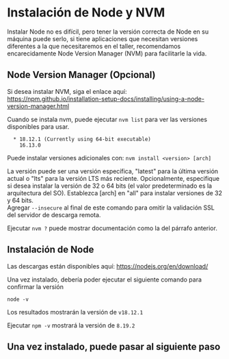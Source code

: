 # Instalación de Node y NVM

Instalar Node no es difícil, pero tener la versión correcta de Node en su máquina puede serlo, si tiene aplicaciones que necesitan versiones diferentes a la que necesitaremos en el taller, recomendamos encarecidamente Node Version Manager (NVM) para facilitarle la vida.

## Node Version Manager (Opcional)

Si desea instalar NVM, siga el enlace aquí: https://npm.github.io/installation-setup-docs/installing/using-a-node-version-manager.html

Cuando se instala nvm, puede ejecutar `nvm list` para ver las versiones disponibles para usar.

```
  * 18.12.1 (Currently using 64-bit executable)
    16.13.0
```

Puede instalar versiones adicionales con: `nvm install <version> [arch]`

La versión puede ser una versión específica, "latest" para la última versión actual o "lts" para la versión LTS más reciente. Opcionalmente, especifique si desea instalar la versión de 32 o 64 bits (el valor predeterminado es la arquitectura del SO). Establezca [arch] en "all" para instalar versiones de 32 y 64 bits.  
Agregar `--insecure` al final de este comando para omitir la validación SSL del servidor de descarga remota.

Ejecutar `nvm ?` puede mostrar documentación como la del párrafo anterior.

## Instalación de Node 

Las descargas están disponibles aquí: https://nodejs.org/en/download/

Una vez instalado, debería poder ejecutar el siguiente comando para confirmar la versión

```
node -v
```

Los resultados mostrarán la versión de `v18.12.1`

Ejecutar `npm -v` mostrará la versión de `8.19.2`

## Una vez instalado, puede pasar al siguiente paso